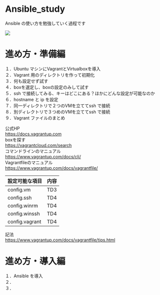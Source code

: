 # Ansible_study
Ansible の使い方を勉強していく過程です

<img src="attach:atom.jpg_large">

# 進め方・準備編
１．Ubuntu マシンにVagrantとVirtualboxを導入  
２．Vagrant 用のディレクトリを作って初期化  
３．何も設定せず試す  
４．boxを選定し、boxの設定のみして試す  
５．ssh で接続してみる、キーはどこにある？ほかにどんな設定が可能なのか
６．hostname と ip を設定  
７．同一ディレクトリで２つのVMを立ててssh で接続  
８．別ディレクトリで３つめのVMを立ててssh で接続  
９．Vagrant ファイルのまとめ  

公式HP  
https://docs.vagrantup.com  
boxを探す  
https://vagrantcloud.com/search  
コマンドラインのマニュアル  
https://www.vagrantup.com/docs/cli/  
Vagrantfileのマニュアル  
https://www.vagrantup.com/docs/vagrantfile/  

| 設定可能な項目 | 内容 |
----|----
| config.vm | TD3 |
| config.ssh | TD4 |
| config.winrm | TD4 |
| config.winssh | TD4 |
| config.vagrant | TD4 |

記法  
https://www.vagrantup.com/docs/vagrantfile/tips.html  

# 進め方・導入編

１．Ansible を導入  
２．  
３．  
